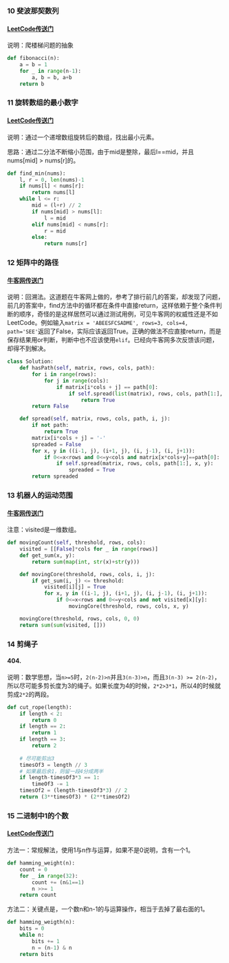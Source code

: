 ### 10 斐波那契数列

#### [LeetCode传送门](https://leetcode.com/problems/climbing-stairs/description/)

说明：爬楼梯问题的抽象
```python
def fibonacci(n):
    a = b = 1
    for _ in range(n-1):
        a, b = b, a+b
    return b
```

### 11 旋转数组的最小数字

#### [LeetCode传送门](https://leetcode.com/problems/find-minimum-in-rotated-sorted-array/description/)

说明：通过一个递增数组旋转后的数组，找出最小元素。

思路：通过二分法不断缩小范围，由于mid是整除，最后l==mid，并且nums[mid] > nums[r]的。
```python
def find_min(nums):
    l, r = 0, len(nums)-1
    if nums[l] < nums[r]:
        return nums[l]
    while l <= r:
        mid = (l+r) // 2
        if nums[mid] > nums[l]:
            l = mid
        elif nums[mid] < nums[r]:
            r = mid
        else:
            return nums[r]
```

### 12 矩阵中的路径

#### [牛客网传送门](https://www.nowcoder.com/practice/c61c6999eecb4b8f88a98f66b273a3cc?tpId=13&tqId=11218&tPage=4&rp=1&ru=%2Fta%2Fcoding-interviews&qru=%2Fta%2Fcoding-interviews%2Fquestion-ranking)

说明：回溯法。这道题在牛客网上做的，参考了排行前几的答案，却发现了问题，前几的答案中，find方法中的循环都在条件中直接return，这样依赖于整个条件判断的顺序，奇怪的是这样居然可以通过测试用例，可见牛客网的权威性还是不如LeetCode。例如输入`matrix = 'ABEESFCSADME', rows=3, cols=4, path='SEE'`返回了False，实际应该返回True。正确的做法不应直接return，而是保存结果用or判断，判断中也不应该使用`elif`。已经向牛客网多次反馈该问题，却得不到解决。

```python
class Solution:
    def hasPath(self, matrix, rows, cols, path):
        for i in range(rows):
            for j in range(cols):
                if matrix[i*cols + j] == path[0]:
                    if self.spread(list(matrix), rows, cols, path[1:], i, j):
                        return True
        return False

    def spread(self, matrix, rows, cols, path, i, j):
        if not path:
            return True
        matrix[i*cols + j] = '-'
        spreaded = False
        for x, y in ((i-1, j), (i+1, j), (i, j-1), (i, j+1)):
            if 0<=x<rows and 0<=y<cols and matrix[x*cols+y]==path[0]:
                if self.spread(matrix, rows, cols, path[1:], x, y):
                    spreaded = True
        return spreaded
```

### 13 机器人的运动范围

#### [牛客网传送门](https://www.nowcoder.com/practice/6e5207314b5241fb83f2329e89fdecc8?tpId=13&tqId=11219&tPage=4&rp=1&ru=%2Fta%2Fcoding-interviews&qru=%2Fta%2Fcoding-interviews%2Fquestion-ranking)

注意：visited是一维数组。

```python
def movingCount(self, threshold, rows, cols):
    visited = [[False]*cols for _ in range(rows)]
    def get_sum(x, y):
        return sum(map(int, str(x)+str(y)))

    def movingCore(threshold, rows, cols, i, j):
        if get_sum(i, j) <= threshold:
            visited[i][j] = True
            for x, y in ((i-1, j), (i+1, j), (i, j-1), (i, j+1)):
                if 0<=x<rows and 0<=y<cols and not visited[x][y]:
                    movingCore(threshold, rows, cols, x, y)

    movingCore(threshold, rows, cols, 0, 0)
    return sum(sum(visited, []))
```

### 14 剪绳子

#### 404.

说明：数学思想，当`n>=5`时，`2(n-2)>n`并且`3(n-3)>n`，而且`3(n-3) >= 2(n-2)`，所以尽可能多剪长度为3的绳子。如果长度为4的时候，`2*2>3*1`，所以4的时候就剪成`2*2`的两段。

```python
def cut_rope(length):
    if length < 2:
        return 0
    if length == 2:
        return 1
    if length == 3:
        return 2
    
    # 尽可能剪出3
    timesOf3 = length // 3
    # 如果最后余1，则留一段4分成两半
    if length-timesOf3*3 == 1:
        timeOf3 -= 1
    timesOf2 = (length-timesOf3*3) // 2
    return (3**timesOf3) * (2**timesOf2)
```

### 15 二进制中1的个数

#### [LeetCode传送门](https://leetcode.com/problems/number-of-1-bits/description/)

方法一：常规解法，使用1与n作与运算，如果不是0说明，含有一个1。
```python
def hamming_weight(n):
    count = 0
    for _ in range(32):
        count += (n&1==1)
        n >>= 1
    return count
```
方法二：关键点是，一个数n和n-1的与运算操作，相当于去掉了最右面的1。
```python
def hamming_weigth(n):
    bits = 0
    while n:
        bits += 1
        n = (n-1) & n
    return bits
```